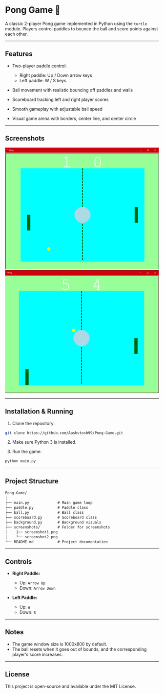 # Pong Game 🎾

A classic 2-player Pong game implemented in Python using the `turtle` module. Players control paddles to bounce the ball and score points against each other.

---

## Features

* Two-player paddle control:

  * Right paddle: Up / Down arrow keys
  * Left paddle: W / S keys
* Ball movement with realistic bouncing off paddles and walls
* Scoreboard tracking left and right player scores
* Smooth gameplay with adjustable ball speed
* Visual game arena with borders, center line, and center circle

---

## Screenshots

![Screenshot 1](screenshots/screenshot1.png)
![Screenshot 2](screenshots/screenshot2.png)

---

## Installation & Running

1. Clone the repository:

```bash
git clone https://github.com/Aashutosh99/Pong-Game.git
```

2. Make sure Python 3 is installed.

3. Run the game:

```bash
python main.py
```

---

## Project Structure

```
Pong-Game/
│
├── main.py             # Main game loop
├── paddle.py           # Paddle class
├── ball.py             # Ball class
├── scoreboard.py       # Scoreboard class
├── background.py       # Background visuals
├── screenshots/        # Folder for screenshots
│    ├── screenshot1.png
│    └── screenshot2.png
└── README.md           # Project documentation
```

---

## Controls

* **Right Paddle:**

  * Up: `Arrow Up`
  * Down: `Arrow Down`

* **Left Paddle:**

  * Up: `W`
  * Down: `S`

---

## Notes

* The game window size is 1000x800 by default.
* The ball resets when it goes out of bounds, and the corresponding player's score increases.

---

## License

This project is open-source and available under the MIT License.
